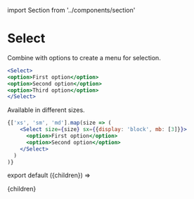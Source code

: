import Section from '../components/section'

# Select

Combine with options to create a menu for selection.

```jsx live
<Select>
<option>First option</option>
<option>Second option</option>
<option>Third option</option>
</Select>
```

Available in different sizes.

```jsx live
{['xs', 'sm', 'md'].map(size => (
	<Select size={size} sx={{display: 'block', mb: [3]}}>
	  <option>First option</option>
	  <option>Second option</option>
	</Select>
  )
)}
```


export default ({children}) => <Section name='select'>{children}</Section>